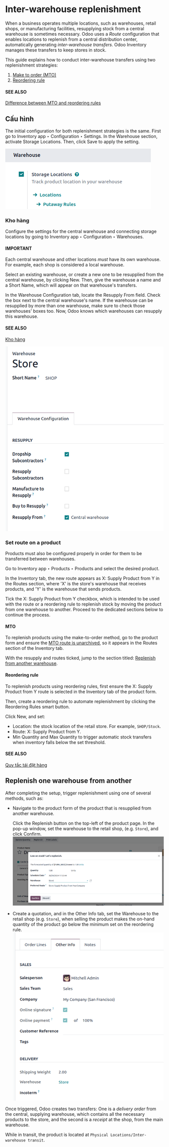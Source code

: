 # Inter-warehouse replenishment

When a business operates multiple locations, such as warehouses, retail shops, or manufacturing
facilities, resupplying stock from a central warehouse is sometimes necessary. Odoo uses a *Route*
configuration that enables locations to replenish from a central distribution center, automatically
generating *inter-warehouse transfers*. Odoo Inventory manages these transfers to keep
stores in stock.

This guide explains how to conduct inter-warehouse transfers using two replenishment strategies:

1. [Make to order (MTO)](#inventory-warehouses-storage-mto)
2. [Reordering rule](#inventory-warehouses-storage-reordering-rule)

#### SEE ALSO
[Difference between MTO and reordering rules](../replenishment.md)

## Cấu hình

The initial configuration for both replenishment strategies is the same. First go to
Inventory app ‣ Configuration ‣ Settings. In the Warehouse section,
activate Storage Locations. Then, click Save to apply the setting.

![Enable Storage Locations in Inventory settings.](../../../../../.gitbook/assets/storage-locations.png)

### Kho hàng

Configure the settings for the central warehouse and connecting storage locations by going to
Inventory app ‣ Configuration ‣ Warehouses.

#### IMPORTANT
Each central warehouse and other locations *must* have its own warehouse. For example, each shop
is considered a local warehouse.

Select an existing warehouse, or create a new one to be resupplied from the central warehouse, by
clicking New. Then, give the warehouse a name and a Short Name, which will
appear on that warehouse's transfers.

In the Warehouse Configuration tab, locate the Resupply From field. Check
the box next to the central warehouse's name. If the warehouse can be resupplied by more than one
warehouse, make sure to check those warehouses' boxes too. Now, Odoo knows which warehouses can
resupply this warehouse.

#### SEE ALSO
[Kho hàng](../inventory_management/warehouses.md)

![Supply one warehouse with another in the Warehouse Configuration tab.](../../../../../.gitbook/assets/warehouse.png)

### Set route on a product

Products must also be configured properly in order for them to be transferred between warehouses.

Go to Inventory app ‣ Products ‣ Products and select the desired product.

In the Inventory tab, the new route appears as X: Supply Product from Y in
the Routes section, where 'X' is the store's warehouse that receives products, and 'Y'
is the warehouse that sends products.

Tick the X: Supply Product from Y checkbox, which is intended to be used with the 
route or a reordering rule to replenish stock by moving the product from one warehouse to another.
Proceed to the dedicated sections below to continue the process.

<a id="inventory-warehouses-storage-mto"></a>

#### MTO

To replenish products using the make-to-order method, go to the product form and ensure the
[MTO route is unarchived](mto.md#inventory-warehouses-storage-unarchive-mto), so it appears in the
Routes section of the Inventory tab.

With the resupply and  routes ticked, jump to the section titled: [Replenish from another
warehouse](#inventory-warehouses-storage-resupply-workflow).

<a id="inventory-warehouses-storage-reordering-rule"></a>

#### Reordering rule

To replenish products using reordering rules, first ensure the X: Supply Product from Y
route is selected in the Inventory tab of the product form.

Then, create a reordering rule to automate replenishment by clicking the Reordering
Rules smart button.

Click New, and set:

- Location: the stock location of the retail store. For example, `SHOP/Stock`.
- Route: X: Supply Product from Y.
- Min Quantity and Max Quantity to trigger automatic stock transfers when
  inventory falls below the set threshold.

#### SEE ALSO
[Quy tắc tái đặt hàng](reordering_rules.md)

<a id="inventory-warehouses-storage-resupply-workflow"></a>

## Replenish one warehouse from another

After completing the setup, trigger replenishment using one of several methods, such as:

- Navigate to the product form of the product that is resupplied from another warehouse.

  Click the Replenish button on the top-left of the product page. In the pop-up window,
  set the warehouse to the retail shop, (e.g. `Store`), and click Confirm.
  ![Replenish pop-up window on the product form.](../../../../../.gitbook/assets/replenish1.png)
- Create a quotation, and in the Other Info tab, set the Warehouse to the
  retail shop (e.g. `Store`), when selling the product makes the on-hand quantity of the product go
  below the minimum set on the reordering rule.
  ![Create a quote at the store.](../../../../../.gitbook/assets/warehouse-field.png)

Once triggered, Odoo creates two transfers: One is a *delivery order* from the central, supplying
warehouse, which contains all the necessary products to the store, and the second is a *receipt* at
the shop, from the main warehouse.

While in transit, the product is located at `Physical Locations/Inter-warehouse transit`.
